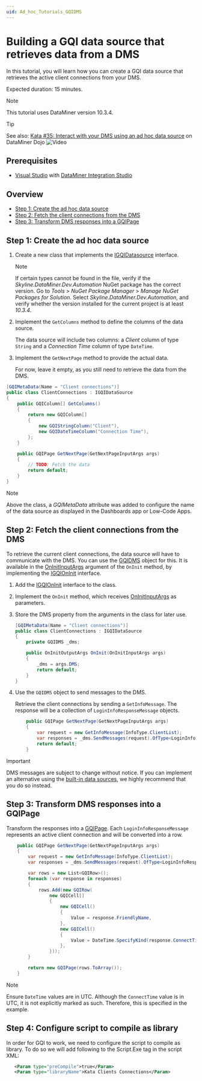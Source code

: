```yaml
---
uid: Ad_hoc_Tutorials_GQIDMS
---
```


# Building a GQI data source that retrieves data from a DMS

In this tutorial, you will learn how you can create a GQI data source that retrieves the active client connections from your DMS.

Expected duration: 15 minutes.

> [!NOTE]
> This tutorial uses DataMiner version 10.3.4.

> [!TIP]
> See also: [Kata #35: Interact with your DMS using an ad hoc data source](https://community.dataminer.services/courses/kata-35/) on DataMiner Dojo ![Video](~/user-guide/images/video_Duo.png)

## Prerequisites

- [Visual Studio](https://visualstudio.microsoft.com/downloads/) with [DataMiner Integration Studio](xref:Installing_and_configuring_DataMiner_Integration_Studio)

## Overview

- [Step 1: Create the ad hoc data source](#step-1-create-the-ad-hoc-data-source)
- [Step 2: Fetch the client connections from the DMS](#step-2-fetch-the-client-connections-from-the-dms)
- [Step 3: Transform DMS responses into a GQIPage](#step-3-transform-dms-responses-into-a-gqipage)

## Step 1: Create the ad hoc data source

1. Create a new class that implements the [IGQIDatasource](xref:GQI_IGQIDataSource) interface.

   > [!NOTE]
   > If certain types cannot be found in the file, verify if the *Skyline.DataMiner.Dev.Automation* NuGet package has the correct version. Go to *Tools* > *NuGet Package Manager* > *Manage NuGet Packages for Solution*. Select *Skyline.DataMiner.Dev.Automation*, and verify whether the version installed for the current project is at least *10.3.4*.

1. Implement the `GetColumns` method to define the columns of the data source.

   The data source will include two columns: a *Client* column of type `String` and a *Connection Time* column of type `DateTime`.

1. Implement the `GetNextPage` method to provide the actual data.

   For now, leave it empty, as you still need to retrieve the data from the DMS.

```csharp
[GQIMetaData(Name = "Client connections")]
public class ClientConnections : IGQIDataSource
{
    public GQIColumn[] GetColumns()
    {
        return new GQIColumn[]
        {
            new GQIStringColumn("Client"),
            new GQIDateTimeColumn("Connection Time"),
        };
    }

    public GQIPage GetNextPage(GetNextPageInputArgs args)
    {
        // TODO: Fetch the data
        return default;
    }
}
```

> [!NOTE]
> Above the class, a *GQIMetaData* attribute was added to configure the name of the data source as displayed in the Dashboards app or Low-Code Apps.

## Step 2: Fetch the client connections from the DMS

To retrieve the current client connections, the data source will have to communicate with the DMS. You can use the [GQIDMS](xref:GQI_GQIDMS) object for this. It is available in the [OnInitInputArgs](xref:GQI_OnInitInputArgs) argument of the `OnInit` method, by implementing the [IGQIOnInit](xref:GQI_IGQIOnInit) interface.

1. Add the [IGQIOnInit](xref:GQI_IGQIOnInit) interface to the class.

1. Implement the `OnInit` method, which receives [OnInitInputArgs](xref:GQI_OnInitInputArgs) as parameters.

1. Store the DMS property from the arguments in the class for later use.

   ```csharp
   [GQIMetaData(Name = "Client connections")]
   public class ClientConnections : IGQIDataSource
   {
       private GQIDMS _dms;

       public OnInitOutputArgs OnInit(OnInitInputArgs args)
       {
           _dms = args.DMS;
           return default;
       }
   }
   ```

1. Use the `GQIDMS` object to send messages to the DMS.

   Retrieve the client connections by sending a `GetInfoMessage`. The response will be a collection of `LoginInfoResponseMessage` objects.

   ```csharp
       public GQIPage GetNextPage(GetNextPageInputArgs args)
       {
           var request = new GetInfoMessage(InfoType.ClientList);
           var responses = _dms.SendMessages(request).OfType<LoginInfoResponseMessage>();
           return default;
       }
   ```

> [!IMPORTANT]
> DMS messages are subject to change without notice. If you can implement an alternative using the [built-in data sources](xref:Query_data_sources), we highly recommend that you do so instead.

## Step 3: Transform DMS responses into a GQIPage

Transform the responses into a [GQIPage](xref:GQI_GQIPage). Each `LoginInfoResponseMessage` represents an active client connection and will be converted into a row.

```csharp
    public GQIPage GetNextPage(GetNextPageInputArgs args)
    {
        var request = new GetInfoMessage(InfoType.ClientList);
        var responses = _dms.SendMessages(request).OfType<LoginInfoResponseMessage>();

        var rows = new List<GQIRow>();
        foreach (var response in responses)
        {
            rows.Add(new GQIRow(
                new GQICell[]
                {
                    new GQICell()
                    {
                        Value = response.FriendlyName,
                    },
                    new GQICell()
                    {
                        Value = DateTime.SpecifyKind(response.ConnectTime, DateTimeKind.Utc),
                    },
                }));
        }

        return new GQIPage(rows.ToArray());
    }
```

> [!NOTE]
> Ensure `DateTime` values are in UTC. Although the `ConnectTime` value is in UTC, it is not explicitly marked as such. Therefore, this is specified in the example.

## Step 4: Configure script to compile as library

In order for GQI to work, we need to configure the script to compile as library. To do so we will add following to the Script.Exe tag in the script XML:
```xml
   <Param type="preCompile">true</Param>
   <Param type="libraryName">Kata Clients Connections</Param>
```

